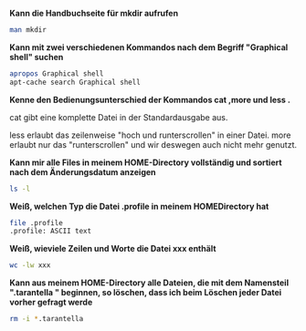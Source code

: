 **Kann die Handbuchseite für mkdir aufrufen**

```bash
man mkdir
```

**Kann mit zwei verschiedenen Kommandos nach dem Begriff "Graphical shell" suchen**

```bash
apropos Graphical shell
apt-cache search Graphical shell
```

**Kenne den Bedienungsunterschied der Kommandos cat ,more und less .**

cat gibt eine komplette Datei in der Standardausgabe aus.

less erlaubt das zeilenweise "hoch und runterscrollen" in einer Datei. 
more erlaubt nur das "runterscrollen" und wir deswegen auch nicht mehr genutzt.

**Kann mir alle Files in meinem HOME-Directory vollständig und sortiert nach dem Änderungsdatum anzeigen**

```bash
ls -l
```

**Weiß, welchen Typ die Datei .profile in meinem HOMEDirectory hat**

```bash
file .profile
.profile: ASCII text
```
**Weiß, wieviele Zeilen und Worte die Datei xxx enthält**

```bash
wc -lw xxx
```

**Kann aus meinem HOME-Directory alle Dateien, die mit dem Namensteil ".tarantella " beginnen, so löschen, dass ich beim Löschen jeder Datei vorher gefragt werde**

```bash
rm -i *.tarantella
``` 





